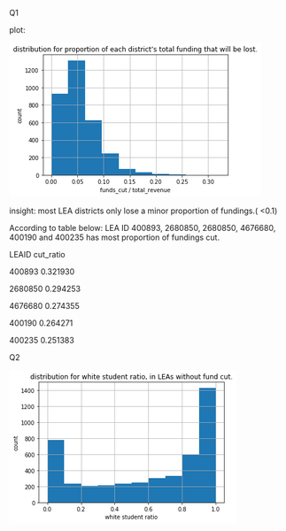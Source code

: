 Q1

plot:

![figure](question1plot.png) 

insight: most LEA districts only lose a minor proportion of fundings.( <0.1) 

According to table below: LEA ID 400893, 2680850, 2680850, 4676680, 400190 and 400235 has most  proportion of fundings cut.

LEAID   cut_ratio

400893   0.321930

2680850   0.294253

4676680   0.274355

400190   0.264271

400235   0.251383

Q2

![figure](white2.png) 
